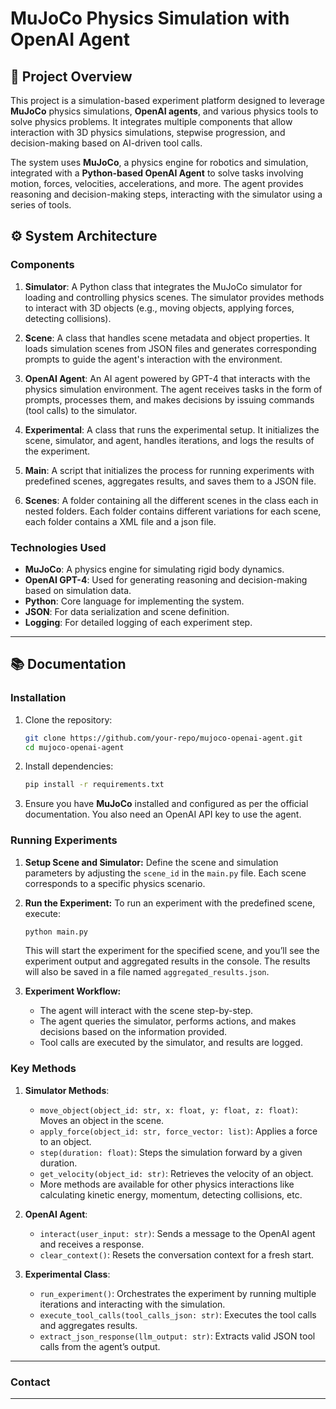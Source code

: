 # MuJoCo Physics Simulation with OpenAI Agent

## 🚀 **Project Overview**

This project is a simulation-based experiment platform designed to leverage **MuJoCo** physics simulations, **OpenAI agents**, and various physics tools to solve physics problems. It integrates multiple components that allow interaction with 3D physics simulations, stepwise progression, and decision-making based on AI-driven tool calls.

The system uses **MuJoCo**, a physics engine for robotics and simulation, integrated with a **Python-based OpenAI Agent** to solve tasks involving motion, forces, velocities, accelerations, and more. The agent provides reasoning and decision-making steps, interacting with the simulator using a series of tools.

## ⚙️ **System Architecture**

### **Components**

1. **Simulator**: A Python class that integrates the MuJoCo simulator for loading and controlling physics scenes. The simulator provides methods to interact with 3D objects (e.g., moving objects, applying forces, detecting collisions).
   
2. **Scene**: A class that handles scene metadata and object properties. It loads simulation scenes from JSON files and generates corresponding prompts to guide the agent's interaction with the environment.

3. **OpenAI Agent**: An AI agent powered by GPT-4 that interacts with the physics simulation environment. The agent receives tasks in the form of prompts, processes them, and makes decisions by issuing commands (tool calls) to the simulator.

4. **Experimental**: A class that runs the experimental setup. It initializes the scene, simulator, and agent, handles iterations, and logs the results of the experiment.

5. **Main**: A script that initializes the process for running experiments with predefined scenes, aggregates results, and saves them to a JSON file.

6. **Scenes**: A folder containing all the different scenes in the class each in nested folders. Each folder contains different variations for each scene, each folder contains a XML file and a json file.

### **Technologies Used**

- **MuJoCo**: A physics engine for simulating rigid body dynamics.
- **OpenAI GPT-4**: Used for generating reasoning and decision-making based on simulation data.
- **Python**: Core language for implementing the system.
- **JSON**: For data serialization and scene definition.
- **Logging**: For detailed logging of each experiment step.

---

## 📚 **Documentation**

### **Installation**

1. Clone the repository:
    ```bash
    git clone https://github.com/your-repo/mujoco-openai-agent.git
    cd mujoco-openai-agent
    ```

2. Install dependencies:
    ```bash
    pip install -r requirements.txt
    ```

3. Ensure you have **MuJoCo** installed and configured as per the official documentation. You also need an OpenAI API key to use the agent.

### **Running Experiments**

1. **Setup Scene and Simulator:**
    Define the scene and simulation parameters by adjusting the `scene_id` in the `main.py` file. Each scene corresponds to a specific physics scenario.

2. **Run the Experiment:**
    To run an experiment with the predefined scene, execute:
    ```bash
    python main.py
    ```
    This will start the experiment for the specified scene, and you’ll see the experiment output and aggregated results in the console. The results will also be saved in a file named `aggregated_results.json`.

3. **Experiment Workflow:**
    - The agent will interact with the scene step-by-step.
    - The agent queries the simulator, performs actions, and makes decisions based on the information provided.
    - Tool calls are executed by the simulator, and results are logged.

### **Key Methods**

1. **Simulator Methods**:
    - `move_object(object_id: str, x: float, y: float, z: float)`: Moves an object in the scene.
    - `apply_force(object_id: str, force_vector: list)`: Applies a force to an object.
    - `step(duration: float)`: Steps the simulation forward by a given duration.
    - `get_velocity(object_id: str)`: Retrieves the velocity of an object.
    - More methods are available for other physics interactions like calculating kinetic energy, momentum, detecting collisions, etc.

2. **OpenAI Agent**:
    - `interact(user_input: str)`: Sends a message to the OpenAI agent and receives a response.
    - `clear_context()`: Resets the conversation context for a fresh start.

3. **Experimental Class**:
    - `run_experiment()`: Orchestrates the experiment by running multiple iterations and interacting with the simulation.
    - `execute_tool_calls(tool_calls_json: str)`: Executes the tool calls and aggregates results.
    - `extract_json_response(llm_output: str)`: Extracts valid JSON tool calls from the agent’s output.

---

### **Contact**
------------------
